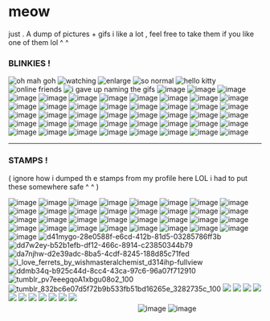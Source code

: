 # meow
just . A dump of pictures + gifs i like a lot , feel free to take them if you like one of them lol ^ ^

### BLINKIES !

 ![oh mah goh](https://64.media.tumblr.com/f9e08918dd6c5a2003647f806274b47c/64107bd354cd4629-78/s250x400/e3b6ee522d3ed4eebfe23ea59b09b54254cceab6.gifv) ![watching](https://64.media.tumblr.com/373f20736a3bc35e6723e61c3bab1e7f/166bac6168e4af38-a4/s250x400/6e0cc7b0ab7a3af554396337218be4348f281eae.gifv) ![enlarge](https://64.media.tumblr.com/d2bb9369bd2c44b23964472da19b2a0b/ba7f11e2341c1714-8f/s500x750/a7183a7a3c3feb750de5b050866b821406e2e352.gifv) ![so normal](https://64.media.tumblr.com/162b6b3c8996dca1dd37c65d8d2c35db/ee5fc417313dd853-a2/s400x600/ba5da6c11b4c49f9df4cf8ef912d196f3ef1f97a.gifv) ![hello kitty](https://64.media.tumblr.com/c23af83f037247d5c33a370a8ca49291/b4efadd60ae6c6cc-cf/s250x400/53a241e89a4b569644ec88267593da2cae4e3640.gifv) ![online friends](https://64.media.tumblr.com/3226232d4ad9a8fed1eb91924af87e5f/b4efadd60ae6c6cc-5a/s250x400/a89a7b65cba8a5756ab23102913fcb817e8a1682.gifv) ![i gave up naming the gifs](https://64.media.tumblr.com/a5b6d35bc8b1c89e64033355ccba4b79/b4f54c7f92bc9f3b-f0/s250x400/c0671326c862e8c59b6bfd42252f757be1aeef57.gifv) ![image](https://64.media.tumblr.com/d28f09e884de57461e4c1722d99d2b34/b4efadd60ae6c6cc-41/s250x400/cbbd117133e762b887592fc4f3cbfe52ea19791f.gifv) ![image](https://64.media.tumblr.com/7569f18b41baf12f7fa3c56ccd029936/37901a7869227e54-54/s250x400/07ddc705623042fecd356728ef00e30d34b03269.gifv) ![image](https://64.media.tumblr.com/b87696a981aa332134bf166dea2fe534/37901a7869227e54-c8/s250x400/75a4076df057046c683290abaa91ef3640ff5968.gifv) ![image](https://64.media.tumblr.com/4454d8366d887abe5af71320fa5008d7/b4f54c7f92bc9f3b-15/s250x400/06bf7090a5ece3c0971ea7aa7897b2cbeadf1c54.gifv) ![image](https://64.media.tumblr.com/554424295102c751bef6a6abaa2469cb/b4f54c7f92bc9f3b-c1/s250x400/5bc27ac13d964e30dd29627411cf4074f8a81ce4.gifv) ![image](https://64.media.tumblr.com/6609884c177ea641bb1c2a6d97e46e37/b4f54c7f92bc9f3b-2e/s250x400/a05a33fa93a02304621bd4fe41fbe701a031db41.gifv) ![image](https://64.media.tumblr.com/7fa9d1d1b9decf2a6694818aa47826be/4eee4b3b9075fbc5-23/s400x600/51ef034033d6e2a003c22122b100bb7cbb596c35.gifv) ![image](https://64.media.tumblr.com/dba554faf014e9568af491826c44f575/b4f54c7f92bc9f3b-7a/s250x400/e0ce152d092666582984bc2f82aae2e2f90c69fd.gifv) ![image](https://64.media.tumblr.com/f1093b4bcb7516bdaea3655f6ebd61b4/b4f54c7f92bc9f3b-07/s250x400/9a01efd4f49bbec72741b9c10ae09c5b0833980d.gifv) ![image](https://64.media.tumblr.com/4454d8366d887abe5af71320fa5008d7/b4f54c7f92bc9f3b-15/s250x400/06bf7090a5ece3c0971ea7aa7897b2cbeadf1c54.gifv) ![image](https://64.media.tumblr.com/15ff43fef204feca507c5a0cb0aadb26/b0bb00562d27c377-a3/s100x200/4964bc4b6115526f62c864756e0d2aaf49b766e1.gifv) ![image](https://64.media.tumblr.com/319d8cd00ca20a691f8df5e84634d564/b0bb00562d27c377-da/s250x400/d38bfba3c3bca03495024b8c2ade3e222c2ad388.gifv) ![image](https://64.media.tumblr.com/e3ed914fc5f94c3b8efec4a258a13030/4e363739be3d4f0c-1e/s400x600/1fbd201b503cb9f7a0c2943e3c87a83e6d63c50a.gifv) ![image](https://64.media.tumblr.com/eb49933156da4486859b50ba5e7494b2/bd185b5560e6e914-6c/s250x400/98cca5116d45bdd5fec790e80bd2facbe9d43dc7.gifv) ![image](https://64.media.tumblr.com/dc4c3ccd555fe0abd54cc60f00c1120b/bd185b5560e6e914-d7/s250x400/27ec64b55276eda3c94f93772d9b3b70ff737829.gifv) ![image](https://64.media.tumblr.com/68b443e1c0477f4711aaffd299844ced/bd185b5560e6e914-29/s250x400/844850a8476cd66a47c6ba88c3a7a21177a3e7ea.gifv) ![image](https://64.media.tumblr.com/50d3f4dd2b8464303b4a51191060c03b/bd185b5560e6e914-f4/s250x400/1787015682cc203cd0848a948f26fd2b4233da90.gifv) ![image](https://64.media.tumblr.com/6146d975845adabf0ef5638d1e0e3b95/0b90e7557aebb4c2-ba/s400x600/c52711dcf60da28fe51a63227598eba39c4b0443.gifv) ![image](https://64.media.tumblr.com/8252884fd4e2c9ecd1687be96f17c005/0b90e7557aebb4c2-19/s400x600/1a49975ab0d8400b679b9aa6f924dbf776c938d5.gifv) ![image](https://64.media.tumblr.com/a3dd669e93c199d9a17e7b3dd1e1a420/0b90e7557aebb4c2-0e/s400x600/4d42074d58b195b318996721a5660ab1be408172.gifv) ![image](https://64.media.tumblr.com/85018b5afb28d8756e8b2326a9bcb0f9/0b90e7557aebb4c2-e5/s400x600/8a8e5a512d431aa63e1e5b6647c2d229675826c3.gifv) ![image](https://64.media.tumblr.com/c75d82695210f98126b24a82ba8972d3/0b90e7557aebb4c2-0d/s400x600/0776b77dfb70270653cd60db03e4554c4502f44b.gifv) ![image](https://64.media.tumblr.com/19d29824b0b5cddcc7a0dcf2b20a87c0/0b90e7557aebb4c2-f2/s400x600/88bc21add9bc182e7bb18028f43ab66d4dbaa32f.gifv) ![image](https://64.media.tumblr.com/ba643b253f6d6df99d06886db6da3444/0b90e7557aebb4c2-ac/s400x600/cfd728d573949a19f2de99626908a69aaca74230.gifv) ![image](https://64.media.tumblr.com/11f947468870651b8298608289969525/0b90e7557aebb4c2-9b/s400x600/dc228b73183697bae31ff668787031f8e4140581.gifv) ![image](https://64.media.tumblr.com/e3d6bb6aac1f1a611cfa299dbccd4110/0b90e7557aebb4c2-a4/s400x600/a16d51f4ab124fec69a7dbc90ec5dbb18be8559f.gifv) ![image](https://64.media.tumblr.com/f988e16f3278928d73216bebb7e94cc1/c45750dc5f8c4ec4-ea/s250x400/7aab4d162bef4e15454b96b6246cde2290edcaae.gifv) ![image](https://64.media.tumblr.com/d31fde8a5377156832faddf0f6f446a8/c45750dc5f8c4ec4-17/s250x400/8fe1273b24d319906c3b20a06e01d215b0f9a89e.gifv) ![image](https://64.media.tumblr.com/fea06d478eb65001509179b3224e8b7d/4bd2afebf9dcdf6d-ba/s250x400/bd10c186f85835dd47c673d67caff91d88934391.gifv) ![image](https://64.media.tumblr.com/c26e525067de1a9d4285e451d050bad6/44b88cdeb699e68c-3b/s250x400/09627b04be19ad33c50768c5d13a4df419284a23.gifv) ![image](https://64.media.tumblr.com/d61a5fb3e20b8931ac4f9dab1357264a/44b88cdeb699e68c-06/s250x400/e39800e7d77c3c3afe0f987ab3930932cb2ffbe9.gifv) ![image](https://64.media.tumblr.com/8bdc282de93bf4b65e4d9606c43f608c/cf9d480949b77157-87/s400x600/5c852b8056e6baf65b55c8523519de04dbbf29d7.gifv) ![image](https://64.media.tumblr.com/f82f0767ab9f34394cc010f9b7b9701a/d15a2687e394321d-7d/s250x400/c615e4322ce446f65491d1e40c83f1f3b9c6f8c5.gifv) ![image](https://64.media.tumblr.com/dd1bc82a4575d7f782a4c7e6dc567447/d15a2687e394321d-da/s250x400/6abf8f0a1ecba0ccdd0b578fe9749dadad6938f2.gifv) ![image](https://64.media.tumblr.com/7e9a005034fc21f5ca2918f27ad03e09/d15a2687e394321d-fd/s250x400/1787f54ae36d33689a2280a898ee6d1ed8b9555b.gifv) ![image](https://64.media.tumblr.com/8b25f4880fd5701ac96b33c2a488d730/d15a2687e394321d-df/s250x400/eea75791b9e174f1b4ebf7f50a063d9d9a9eb1d9.gifv) ![image](https://64.media.tumblr.com/e53cfb3e60abbce49a9eaaa9deae0f09/660b73716dc98a7d-92/s250x400/4edd4060212ed1151beaa581236c70ab2354d3eb.gifv) ![image](https://64.media.tumblr.com/b1b48860c80b00d899550cfe803cd079/6b46c94d902ee133-45/s400x600/bc43b91117dfa7d2c15551665c5b5c4174aace57.gifv) ![image](https://64.media.tumblr.com/55ff376afb203a29a88d76454d4553c4/6b46c94d902ee133-51/s400x600/92e761f6982f08fee54c528c36f4f6f255d2b2ca.gifv) ![image](https://64.media.tumblr.com/388af73770b0d455b25e4ad1fcae11af/6b46c94d902ee133-5e/s400x600/8ce2de236163524cd5a7facc8e956890e884d50b.gifv) ![image](https://64.media.tumblr.com/1f58f478cbd1a5bbdfa00560150396e4/26f6392655aacdf9-b5/s250x400/3198c8d3dee82b0fe309651c3e6d207125a81d39.gifv) ![image](https://64.media.tumblr.com/17252dac1c68675520b69adefa42242b/26f6392655aacdf9-bc/s250x400/b190593895fdd1ae61013ca7275cba89b823762c.gifv) ![image](https://64.media.tumblr.com/418c854cea167bc0ca626389fb840406/26f6392655aacdf9-e8/s250x400/bae5e48e15da4d5e637b4238ccec76ec8f2426b5.gifv)

***

### STAMPS !
( ignore how i dumped th e stamps from my profile here LOL i had to put these somewhere safe ^ ^ )


![image](https://64.media.tumblr.com/07ff324b9ea760b872e7786a450c5a4f/11e8ce74f0043f84-a3/s100x200/ec4a1d05116eefcd1a4dcc79ccb00188e949341a.gifv) ![image](https://64.media.tumblr.com/885aa069865ee246d452ad520fd75e6f/20ed56725570ded6-89/s250x400/e8895b7281d1eda248d634916e011a675ad519c5.gifv) ![image](https://64.media.tumblr.com/f061ea9c12ba98151bf3c59f82bc3bcb/b3d83bbf44993478-ee/s100x200/75e66e1bbd9405f2f51bd709ceaf86b56f0aaaa4.gifv) ![image](https://64.media.tumblr.com/68bb9e71ec030bfeb579002c6761aa36/b3d83bbf44993478-0d/s100x200/7569b62b2f614b7c533fc147604e5ea1e17dd887.gifv) ![image](https://64.media.tumblr.com/e328ee0f3f80c5d6596378979e7f7988/b3d83bbf44993478-7f/s100x200/4c8aafca73e51867644cf0ffd5b3e0d84797a320.pnj) ![image](https://64.media.tumblr.com/582462acbe7ca7b0748575d357efd636/39e286ffc93b1357-3e/s100x200/fca677c56fda79c21429dab5b09d1bcbfbcc809a.pnj) ![image](https://64.media.tumblr.com/99a3ea0c94a86db3fce61a666654fbf3/d75f79ba8da9c3a5-57/s100x200/b5e0974d1c8e4a6915fbc35da34264d455a9b979.pnj) ![image](https://64.media.tumblr.com/7a82699302d1d9aac8e7ed5a78c1f4f4/b574f4a39f7de4a6-d3/s100x200/c54257d994ab23618100645e4b7b514b554713a9.gifv) ![image](https://64.media.tumblr.com/70e1e9ffde3d48d13b056d3e7a2b931c/c1a57e8f42a67571-57/s100x200/92c2c642973a2d281117fd09d7dc1fb82fe409e9.pnj) ![image](https://64.media.tumblr.com/e82c10bc2dadb20173a3741d3ec6601d/806f382713dac5df-1c/s100x200/080028518c2b5d71777a1c4e97b7c6cc44f86703.pnj) ![image](https://64.media.tumblr.com/206583fe35dd59824e53e1fcb8c44b9d/f627ac19cb8fb316-1e/s100x200/49346a24e1001bce4aae3eda1c48c5d16c94b3fe.pnj) ![image](https://64.media.tumblr.com/c39baa69b4ad3b82fef2b8e10a5c4fc1/07e80bd723d3bf82-2a/s100x200/f160dcbe8cd3776f7ad86bb5b430d72347b6d452.pnj) ![image](https://64.media.tumblr.com/ef4861659aaaa746d6ab699767017577/9daede5de7a8ce43-87/s100x200/6ea8917987f418afe3f2e97fe02b341be86e05d3.pnj) ![image](https://64.media.tumblr.com/05373a29a6e42d209b5e35b462a9136e/9daede5de7a8ce43-b3/s100x200/de36a32001a290ddf7b6c3f7ad78150892ee7c53.pnj) ![image](https://64.media.tumblr.com/0b813e2b4f8b209a63e102430f4b805a/68aa877d24820849-c4/s100x200/377b0e7f846b38ccbb86ba2df82e0d16eeff0278.gifv) ![image](https://64.media.tumblr.com/dba978c9fd39bcf228836b33ec30b8fe/637b80202fefabca-be/s100x200/2adf9ea1e529edb76c397a86a24a13ac2951c692.gifv) ![image](https://64.media.tumblr.com/088d3924cc80f758108fa090f892a96a/7a69c4534dbceef9-23/s100x200/bac2856a4fbad8055e8f150862c6f56a3f31ff4b.pnj) ![image](https://64.media.tumblr.com/4af91a4c7f6b1685c5a2357ccd77297a/4b9e098e1753b2dc-18/s100x200/a177ec71d0fde4a0f6f4cafdcddcec9af812b253.pnj) ![image](https://64.media.tumblr.com/7b2d2bc2daaa7e49b4060f50580ac32c/c3de01a11644097d-ba/s100x200/e6cd1fba5d8acfd79709ec6bced89ac4f6f109ef.gifv) ![image](https://64.media.tumblr.com/a188df5c8646719d930518241877f180/dde60c1e9dfffeeb-67/s100x200/a8d8cf4359165dd10bf36255838af7a87e47d15d.jpg) ![image](https://64.media.tumblr.com/c60711bf6c276cc5401fe1cd298f33d4/5f9be032b67db63c-b3/s250x400/f7cf4080b8414dd092ec9cf3eb0ca1f3eb939277.gifv) ![image](https://64.media.tumblr.com/62b786db1ccad0c475fdc8a759558ab6/84390cb64990b6fb-18/s250x400/bde4812b5a69629c3eda3f4fee69945eea2ac3b2.pnj) ![image](https://64.media.tumblr.com/0e17175b3f600eab664c0a66ea4d8793/752e6ba0c92595f8-15/s100x200/bb73a82c04d97e72fc5877355419731e70eda1e9.pnj) ![image](https://64.media.tumblr.com/e5bfea93eb4b96b715508aab8a574f71/bf20e6d390cc0ec8-55/s100x200/3736e38eec1e16ab5ef1762d647f45304e517045.pnj) ![image](https://64.media.tumblr.com/fffe40e9291f6a24ae408bd6abeda1b7/d7d529b67f874c85-34/s100x200/b2b64fd2792024a944f6637f61ff84bfccd6727f.gifv) ![image](https://64.media.tumblr.com/c12dc92c319e7e217d7549885e626a57/d91ef10a5b0a015c-5d/s100x200/ed5b465915df98788a83daceb80571e59346c010.pnj) ![image](https://64.media.tumblr.com/bbe21b589cd9c2e08ea30302665fca80/d91ef10a5b0a015c-64/s100x200/d87b74d53d241073d2d39135f16b0f813d902556.gifv) ![image](https://64.media.tumblr.com/740289df56a813ca60b06809361ee4f4/3cb3c8474c05d418-dc/s100x200/2806abe8f931ab8c193620e4c08486bdce942d02.gifv) ![image](https://64.media.tumblr.com/f95045dcc7d899b28e133c35483e3758/3cb3c8474c05d418-6d/s100x200/50c5da4578122e73fff0da77c16862daa6880861.gifv) ![image](https://64.media.tumblr.com/379ad0c41c556a71df39e9db759156ba/e9e5eaac84bb2c66-f2/s100x200/d761c9532fba93ae4e619be08f3666852cf6a790.gifv) ![image](https://64.media.tumblr.com/3c7b0d4d7b1b4d6ef21b9f23e7c4f7c7/e16d9c3fd8438e13-ce/s100x200/290bceaa4485b98ddbb5b318043556c2947c8de7.pnj) ![image](https://64.media.tumblr.com/68547ce9a71f6ec597f7cb966fffb301/7c85a8258373f2fe-79/s100x200/2bbf3f584f4c09da82d7a8273b88b8bc03abf000.pnj) ![image](https://64.media.tumblr.com/689184120cb80df0b5adaa117bb63746/7c85a8258373f2fe-9d/s250x400/9984ed34734de77d942d0e25bbc2ad4aefe3e0e3.gifv) ![d41mygo-28e0588f-e6cd-412b-81d5-03285786ff3b](https://github.com/izumisenalover/izumisenalover/assets/129478709/8d9b2703-3930-4281-a81b-34572afb694d)
![dd7w2ey-b52b1efb-df12-466c-8914-c23850344b79](https://github.com/izumisenalover/izumisenalover/assets/129478709/0e140a8d-0ca5-47e1-a238-d0baf86c2b15) ![da7njhw-d2e39adc-8ba5-4cdf-8245-188d85c71fed](https://github.com/izumisenalover/izumisenalover/assets/129478709/028f423a-f95f-4a96-afdd-c08a974ed612) ![i_love_ferrets_by_wishmasteralchemist_d314ihp-fullview](https://github.com/izumisenalover/izumisenalover/assets/129478709/2a0de3db-9bf8-4ae1-b5ad-d63df3700732) ![ddmb34q-b925c44d-8cc4-43ca-97c6-96a07f712910](https://github.com/izumisenalover/izumisenalover/assets/129478709/7e499c28-dc19-425c-91ed-b816d14da015) ![tumblr_pv7eeegqoA1xbgu08o2_100](https://github.com/izumisenalover/izumisenalover/assets/129478709/98baa252-cfe3-41b8-ad9e-833044943d0e)
![tumblr_832bc6e07d5f72b9b533fb51bd16265e_3282735c_100](https://github.com/izumisenalover/izumisenalover/assets/129478709/6978727a-dca3-4194-b34e-92c0299396d8) ![](https://64.media.tumblr.com/fc4182de82c0bcf44b0393e6a4333945/tumblr_ptvr3wDWit1xbgu08o9_r1_100.gif) ![](https://y2k.neocities.org/stamps/tumblr_pcagk9LdEg1wpplaao5_100.gif) ![](https://supplies.ju.mp/assets/images/gallery02/4a9775e2_original.gif?v=9163b103) ![](https://supplies.ju.mp/assets/images/gallery01/300d5a12.png?v=9163b103) ![](https://supplies.ju.mp/assets/images/gallery02/e637bbec.png?v=9163b103) ![](https://camo.githubusercontent.com/cdbd8ca130542ebdcb391edd2c03dacee88709c20a2cbedde5f01e9a42dfb869/68747470733a2f2f36342e6d656469612e74756d626c722e636f6d2f61373734313463376234656666383363396435303635386336363335343139322f396166313065366566353063613935622d64342f73313030783230302f393931346537373361343733336665613762343536393534626634323330643863623462393036342e67696676) ![](https://supplies.ju.mp/assets/images/gallery01/f3f9924f.gif?v=6a50b904) ![](https://camo.githubusercontent.com/f1f64301fd9a5bcedf845f53694769bfa93870958160d174b2ff44a2a8fd18f8/68747470733a2f2f36342e6d656469612e74756d626c722e636f6d2f37376533666630396564363363343434303534383237383037323162613964652f636161383664633666393263346530332d61642f73313030783230302f386234366130616235613332386464343836376538343739626261356132346132656538353864382e706e6a) ![](https://images-ext-1.discordapp.net/external/U6Ougmy_0w5eshJR-H8EQkD4a7VbYsYv2lO7pd1B0A8/%3Ftoken%3DeyJ0eXAiOiJKV1QiLCJhbGciOiJIUzI1NiJ9.eyJzdWIiOiJ1cm46YXBwOjdlMGQxODg5ODIyNjQzNzNhNWYwZDQxNWVhMGQyNmUwIiwiaXNzIjoidXJuOmFwcDo3ZTBkMTg4OTgyMjY0MzczYTVmMGQ0MTVlYTBkMjZlMCIsIm9iaiI6W1t7InBhdGgiOiJcL2ZcLzQ1MDZlY2ZmLWVkMDYtNGZlMC04NzEyLWU5MGVjOTlmN2YxMVwvZGM2cHJxaC0xZTlmM2E4NS1hMzQzLTRlMjEtYjlkMS1jNmQwYjA3YjY5NDguZ2lmIn1dXSwiYXVkIjpbInVybjpzZXJ2aWNlOmZpbGUuZG93bmxvYWQiXX0.4b_auAV2imoIXmkzKo3KAnDnh8w65u7XSucXF29ZNyc/https/images-wixmp-ed30a86b8c4ca887773594c2.wixmp.com/f/4506ecff-ed06-4fe0-8712-e90ec99f7f11/dc6prqh-1e9f3a85-a343-4e21-b9d1-c6d0b07b6948.gif) ![](https://images-ext-1.discordapp.net/external/x_BDktNAOJxUbdqHIx4KQzrdvovLDRGmOT6FFJtfxBY/%3Ftoken%3DeyJ0eXAiOiJKV1QiLCJhbGciOiJIUzI1NiJ9.eyJzdWIiOiJ1cm46YXBwOjdlMGQxODg5ODIyNjQzNzNhNWYwZDQxNWVhMGQyNmUwIiwiaXNzIjoidXJuOmFwcDo3ZTBkMTg4OTgyMjY0MzczYTVmMGQ0MTVlYTBkMjZlMCIsIm9iaiI6W1t7InBhdGgiOiJcL2ZcL2IzZjQxMzA1LWMyMDQtNGE4ZC05OGI1LWJmMzQ3NDRjMDBhMFwvZDNhbXJiNC0yMmI5YjNmZC02MjMzLTQxMzMtYTFkYS02NzhhYjk4YzVmNjYuZ2lmIn1dXSwiYXVkIjpbInVybjpzZXJ2aWNlOmZpbGUuZG93bmxvYWQiXX0.oh52tZm2R3vWG6UtsBETmfUedBJbCaKJEuAxjjd3RSI/https/images-wixmp-ed30a86b8c4ca887773594c2.wixmp.com/f/b3f41305-c204-4a8d-98b5-bf34744c00a0/d3amrb4-22b9b3fd-6233-4133-a1da-678ab98c5f66.gif) ![](https://media.discordapp.net/attachments/734803055283011754/1214522066100027402/IMG_5247.gif?ex=65f96ad1&is=65e6f5d1&hm=bbf9c9472c73bcecc82a23f798ffffe4a2e864680e2017b4ce792d16ff0856c2&=) 
ㅤㅤㅤㅤㅤㅤㅤㅤㅤㅤㅤㅤㅤㅤㅤㅤㅤㅤㅤㅤㅤㅤㅤㅤㅤㅤㅤㅤㅤㅤㅤㅤㅤㅤㅤㅤㅤㅤㅤㅤㅤㅤㅤㅤㅤㅤㅤㅤ![image](https://64.media.tumblr.com/cddbcf27cefc45e1ab90f7d281c01ff5/3206403692d2c7ad-f1/s400x600/c097def76f2cdf63bfbb651807f2bacdd458107f.pnj) ![image](https://64.media.tumblr.com/cf25ab8e190b6882a52fbe687d3d03a0/3206403692d2c7ad-3e/s400x600/332c904dea2dcba20d18c7f1ff2aa17c4196a51a.pnj)

